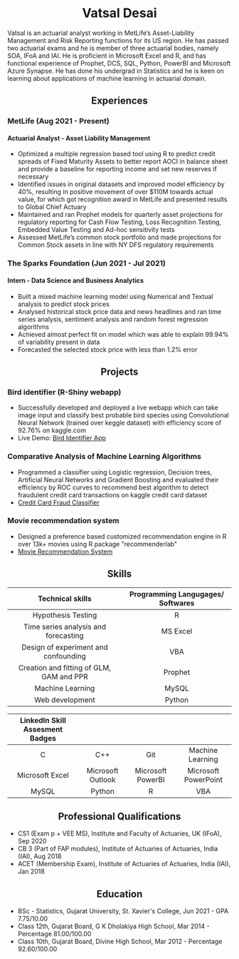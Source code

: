 <h1 align = "center"> Vatsal Desai </h1>

Vatsal is an actuarial analyst working in MetLife’s Asset-Liability Management and Risk Reporting functions for its US region. He has passed two actuarial exams and he is member of three actuarial bodies, namely SOA, IFoA and IAI. He is proficient in Microsoft Excel and R, and has functional experience of Prophet, DCS, SQL, Python, PowerBI and Microsoft Azure Synapse. He has done his undergrad in Statistics and he is keen on learning about applications of machine learning in actuarial domain.

<h2 align = "center"> Experiences </h2>

### MetLife (Aug 2021 - Present)
#### Actuarial Analyst - Asset Liability Management
+ Optimized a multiple regression based tool using R to predict credit spreads of Fixed Maturity Assets to better report AOCI in balance sheet and provide a baseline for reporting income and set new reserves if necessary
+ Identified issues in original datasets and improved model efficiency by 40%, resulting in positive movement of over $110M towards actual value, for which got recognition award in MetLife and presented results to Global Chief Actuary
+ Maintained and ran Prophet models for quarterly asset projections for regulatory reporting for Cash Flow Testing, Loss Recognition Testing, Embedded Value Testing and Ad-hoc sensitivity tests
+ Assessed MetLife’s common stock portfolio and made projections for Common Stock assets in line with NY DFS regulatory requirements

### The Sparks Foundation (Jun 2021 - Jul 2021)
#### Intern - Data Science and Business Analytics
+ Built a mixed machine learning model using Numerical and Textual analysis to predict stock prices
+ Analysed historical stock price data and news headlines and ran time series analysis, sentiment analysis and random forest regression algorithms
+ Achieved almost perfect fit on model which was able to explain 99.94% of variability present in data
+ Forecasted the selected stock price with less than 1.2% error

<h2 align = "center">Projects </h2>

### Bird identifier (R-Shiny webapp)
+ Successfully developed and deployed a live webapp which can take image input and classify best probable bird species using Convolutional Neural Network (trained over keggle dataset) with efficiency score of 92.76% on kaggle.com
+ Live Demo: [Bird Identifier App](https://vatsaldesai.shinyapps.io/bird_identifier/)
   
### Comparative Analysis of Machine Learning Algorithms
+ Programmed a classifier using Logistic regression, Decision trees, Artificial Neural Networks and Gradient Boosting and evaluated their efficiency by ROC curves to recommend best algorithm to detect fraudulent credit card transactions on kaggle credit card dataset
+ [Credit Card Fraud Classifier](https://lord-dvd.github.io/CC-Fraud/)

### Movie recommendation system
+ Designed a preference based customized recommendation engine in R over 13k+ movies using R package "recommenderlab"
+ [Movie Recommendation System](https://lord-dvd.github.io/Movie-Recommendation/)

<h2 align="center">Skills </h2>

| Technical skills | Programming Langugages/ Softwares |
| :--------------: | :-------------------------------: |
| Hypothesis Testing | R |
| Time series analysis and forecasting | MS Excel |
| Design of experiment and confounding | VBA |
| Creation and fitting of GLM, GAM and PPR | Prophet |
| Machine Learning | MySQL |
| Web development | Python |

| LinkedIn Skill Assesment Badges |       |       |       |
| :-----------------------------: | :---: | :---: | :---: |
| C | C++ | Git | Machine Learning |
| Microsoft Excel | Microsoft Outlook | Microsoft PowerBI | Microsoft PowerPoint |
| MySQL | Python | R | VBA |

<h2 align="center">Professional Qualifications</h2>
 
 + CS1 (Exam p + VEE MS), Institute and Faculty of Actuaries, UK (IFoA), Sep 2020
 + CB 3 (Part of FAP modules), Institute of Actuaries of Actuaries, India (IAI), Aug 2018
 + ACET (Membership Exam), Institute of Actuaries of Actuaries, India (IAI), Jan 2018

<h2 align="center">Education</h2>

+ BSc - Statistics, Gujarat University,  St. Xavier's College, Jun 2021 - GPA 7.75/10.00
+ Class 12th, Gujarat Board, G K Dholakiya High School, Mar 2014 - Percentage 81.00/100.00
+ Class 10th, Gujarat Board, Divine High School, Mar 2012 - Percentage 92.60/100.00
